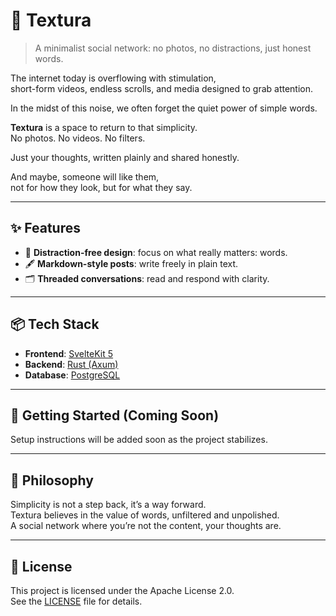 # 📝 Textura

> A minimalist social network: no photos, no distractions, just honest words.

The internet today is overflowing with stimulation,  
short-form videos, endless scrolls, and media designed to grab attention.

In the midst of this noise, we often forget the quiet power of simple words.

**Textura** is a space to return to that simplicity.  
No photos. No videos. No filters.

Just your thoughts, written plainly and shared honestly.

And maybe, someone will like them,  
not for how they look, but for what they say.

---

## ✨ Features

- 🧘 **Distraction-free design**: focus on what really matters: words.
- 🖋️ **Markdown-style posts**: write freely in plain text.
- 🗂️ **Threaded conversations**: read and respond with clarity.

---

## 📦 Tech Stack

- **Frontend**: [SvelteKit 5](https://kit.svelte.dev/)
- **Backend**: [Rust (Axum)](https://github.com/tokio-rs/axum)
- **Database**: [PostgreSQL](https://www.postgresql.org/)

---

## 🚀 Getting Started (Coming Soon)

Setup instructions will be added soon as the project stabilizes.

---

## 🤍 Philosophy

Simplicity is not a step back, it’s a way forward.  
Textura believes in the value of words, unfiltered and unpolished.  
A social network where you’re not the content, your thoughts are.

---

## 📄 License

This project is licensed under the Apache License 2.0.  
See the [LICENSE](./LICENSE) file for details.
